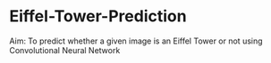 # Eiffel-Tower-Prediction
Aim: To predict whether a given image is an Eiffel Tower or not using Convolutional Neural Network
